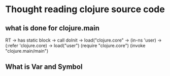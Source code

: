 # Thought reading clojure source code

## what is done for clojure.main

RT -> has static block -> call doInit -> load("clojure.core"
                                      -> (in-ns 'user)
                                      -> (:refer 'clojure.core)
                                      -> load("user")
(require "clojure.core")
(invoke "clojure.main/main")

## What is Var and Symbol

